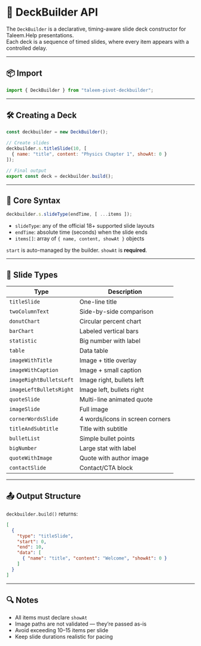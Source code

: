 
# 🧱 DeckBuilder API

The `DeckBuilder` is a declarative, timing-aware slide deck constructor for Taleem.Help presentations.  
Each deck is a sequence of timed slides, where every item appears with a controlled delay.

---

## 📦 Import

```js
import { DeckBuilder } from "taleem-pivot-deckbuilder";
````

---

## 🛠 Creating a Deck

```js
const deckbuilder = new DeckBuilder();

// Create slides
deckbuilder.s.titleSlide(10, [
  { name: "title", content: "Physics Chapter 1", showAt: 0 }
]);

// Final output
export const deck = deckbuilder.build();
```

---

## 📐 Core Syntax

```js
deckbuilder.s.slideType(endTime, [ ...items ]);
```

* `slideType`: any of the official 18+ supported slide layouts
* `endTime`: absolute time (seconds) when the slide ends
* `items[]`: array of `{ name, content, showAt }` objects

`start` is auto-managed by the builder. `showAt` is **required**.

---

## 🧱 Slide Types

| Type                    | Description                     |
| ----------------------- | ------------------------------- |
| `titleSlide`            | One-line title                  |
| `twoColumnText`         | Side-by-side comparison         |
| `donutChart`            | Circular percent chart          |
| `barChart`              | Labeled vertical bars           |
| `statistic`             | Big number with label           |
| `table`                 | Data table                      |
| `imageWithTitle`        | Image + title overlay           |
| `imageWithCaption`      | Image + small caption           |
| `imageRightBulletsLeft` | Image right, bullets left       |
| `imageLeftBulletsRight` | Image left, bullets right       |
| `quoteSlide`            | Multi-line animated quote       |
| `imageSlide`            | Full image                      |
| `cornerWordsSlide`      | 4 words/icons in screen corners |
| `titleAndSubtitle`      | Title with subtitle             |
| `bulletList`            | Simple bullet points            |
| `bigNumber`             | Large stat with label           |
| `quoteWithImage`        | Quote with author image         |
| `contactSlide`          | Contact/CTA block               |

---

## 📤 Output Structure

`deckbuilder.build()` returns:

```json
[
  {
    "type": "titleSlide",
    "start": 0,
    "end": 10,
    "data": [
      { "name": "title", "content": "Welcome", "showAt": 0 }
    ]
  }
]
```

---

## 🔍 Notes

* All items must declare `showAt`
* Image paths are not validated — they’re passed as-is
* Avoid exceeding 10–15 items per slide
* Keep slide durations realistic for pacing
